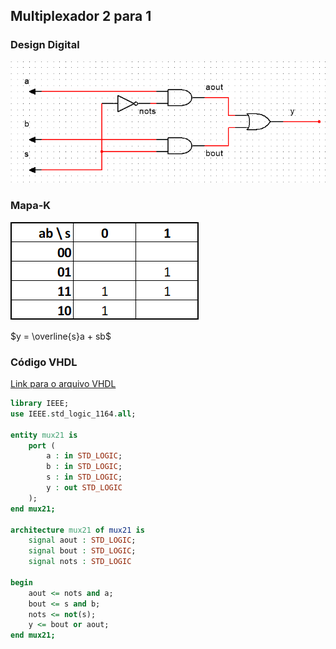 ## Multiplexador 2 para 1

### Design Digital

![mux21](imgs/mux21.png)

### Mapa-K

![mapa k](imgs/mapa-k.png)

$y = \overline{s}a + sb$

### Código VHDL

[Link para o arquivo VHDL](/vhds/mux_2-to-1/mux21.vhd)

```VHDL
library IEEE;
use IEEE.std_logic_1164.all;

entity mux21 is
	port (
		a : in STD_LOGIC;
		b : in STD_LOGIC;
		s : in STD_LOGIC;
		y : out STD_LOGIC
	);
end mux21;

architecture mux21 of mux21 is
	signal aout : STD_LOGIC;
	signal bout : STD_LOGIC;
	signal nots : STD_LOGIC

begin
	aout <= nots and a;
	bout <= s and b;
	nots <= not(s);
	y <= bout or aout;
end mux21;
```